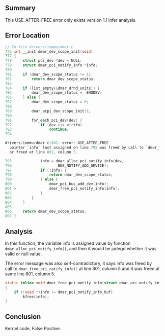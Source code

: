 ## Summary
This USE_AFTER_FREE error only exists version 1.1 infer analysis.

##  Error Location
```c
// In file drivers/iommu/dmar.c
776 int __init dmar_dev_scope_init(void)
777 {   
778     struct pci_dev *dev = NULL; 
779     struct dmar_pci_notify_info *info;
780     
781     if (dmar_dev_scope_status != 1)
782         return dmar_dev_scope_status;
783     
784     if (list_empty(&dmar_drhd_units)) {
785         dmar_dev_scope_status = -ENODEV;
786     } else {
787         dmar_dev_scope_status = 0;
788 
789         dmar_acpi_dev_scope_init();
790 
791         for_each_pci_dev(dev) {
792             if (dev->is_virtfn)
793                 continue;
794 

drivers/iommu/dmar.c:801: error: USE_AFTER_FREE
  pointer `info` last assigned on line 795 was freed by call to `dmar_free_pci_notify_info()` at line 801, column 5 and is dereferenced 
  or freed at line 801, column 5.

795             info = dmar_alloc_pci_notify_info(dev,
796                     BUS_NOTIFY_ADD_DEVICE);
797             if (!info) {
798                 return dmar_dev_scope_status;
799             } else {
800                 dmar_pci_bus_add_dev(info);
801 >               dmar_free_pci_notify_info(info);
802             }
803         }
804     }
805     
806     return dmar_dev_scope_status;
807 }
```


## Analysis
In this function, the variable info is assigned value by function `dmar_alloc_pci_notify_info()`, and then it would be judegd whether it was valid or null value.

The error message was also self-contradictory, it says info was freed by call to `dmar_free_pci_notify_info()` at line 801, column 5 and it was freed at same line 801, column 5.

```c
static inline void dmar_free_pci_notify_info(struct dmar_pci_notify_info *info)
{
	if ((void *)info != dmar_pci_notify_info_buf)
		kfree(info);
}
``` 

## Conclusion
Kernel code, False Positive.
